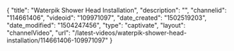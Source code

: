 {
    "title": "Waterpik Shower Head Installation",
    "description": "",
    "channelid": "114661406",
    "videoid": "109971097",
    "date_created": "1502519203",
    "date_modified": "1504247456",
    "type": "captivate",
    "layout": "channelVideo",
    "url": "\/latest-videos\/waterpik-shower-head-installation\/114661406-109971097"
}
